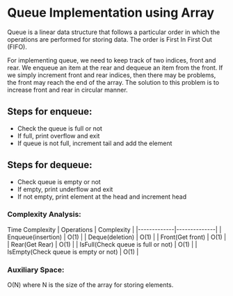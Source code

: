 # Queue Implementation using Array
 Queue is a linear data structure that follows a particular order in which the operations are performed for storing data. The order is First In First Out (FIFO).

 For implementing queue, we need to keep track of two indices, front and rear. We enqueue an item at the rear and dequeue an item from the front. If we simply increment front and rear indices, then there may be problems, the front may reach the end of the array. The solution to this problem is to increase front and rear in circular manner.

## Steps for enqueue:
- Check the queue is full or not
- If full, print overflow and exit
- If queue is not full, increment tail and add the element
  
## Steps for dequeue:
- Check queue is empty or not
- If empty, print underflow and exit
- If not empty, print element at the head and increment head

### Complexity Analysis:  
Time Complexity
 | Operations  |	Complexity |
 |-------------|--------------|
| Enqueue(insertion) |	O(1) |
| Deque(deletion)   |	O(1) |
| Front(Get front)  | 	O(1) |
| Rear(Get Rear)	| O(1) |
| IsFull(Check queue is full or not)	| O(1) |
| IsEmpty(Check queue is empty or not)	| O(1) | 

### Auxiliary Space: 
O(N) where N is the size of the array for storing elements.
